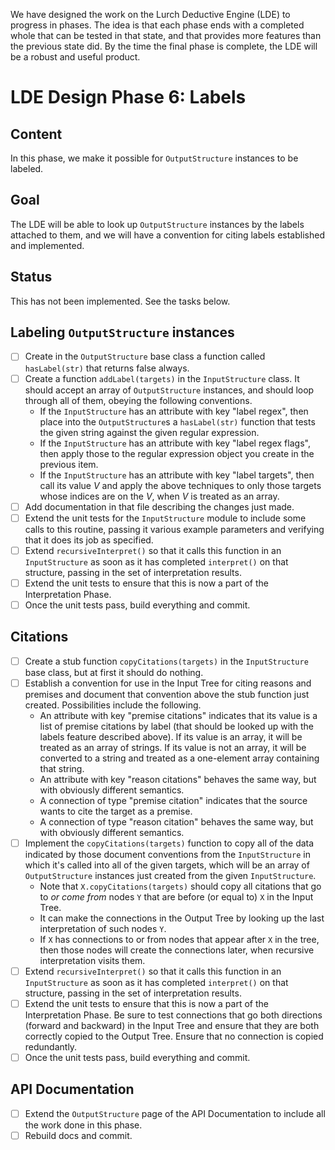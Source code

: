 
We have designed the work on the Lurch Deductive Engine (LDE) to progress in
phases.  The idea is that each phase ends with a completed whole that can be
tested in that state, and that provides more features than the previous
state did.  By the time the final phase is complete, the LDE will be a
robust and useful product.

# LDE Design Phase 6: Labels

## Content

In this phase, we make it possible for `OutputStructure` instances to be
labeled.

## Goal

The LDE will be able to look up `OutputStructure` instances by the labels
attached to them, and we will have a convention for citing labels
established and implemented.

## Status

This has not been implemented.  See the tasks below.

## Labeling `OutputStructure` instances

 * [ ] Create in the `OutputStructure` base class a function called
   `hasLabel(str)` that returns false always.
 * [ ] Create a function `addLabel(targets)` in the `InputStructure` class.
   It should accept an array of `OutputStructure` instances, and should loop
   through all of them, obeying the following conventions.
    * If the `InputStructure` has an attribute with key "label regex", then
      place into the `OutputStructure`s a `hasLabel(str)` function that
      tests the given string against the given regular expression.
    * If the `InputStructure` has an attribute with key "label regex flags",
      then apply those to the regular expression object you create in the
      previous item.
    * If the `InputStructure` has an attribute with key "label targets",
      then call its value $V$ and apply the above techniques to only those
      targets whose indices are on the $V$, when $V$ is treated as an array.
 * [ ] Add documentation in that file describing the changes just made.
 * [ ] Extend the unit tests for the `InputStructure` module to include some
   calls to this routine, passing it various example parameters and
   verifying that it does its job as specified.
 * [ ] Extend `recursiveInterpret()` so that it calls this function in an
   `InputStructure` as soon as it has completed `interpret()` on that
   structure, passing in the set of interpretation results.
 * [ ] Extend the unit tests to ensure that this is now a part of the
   Interpretation Phase.
 * [ ] Once the unit tests pass, build everything and commit.

## Citations

 * [ ] Create a stub function `copyCitations(targets)` in the
   `InputStructure` base class, but at first it should do nothing.
 * [ ] Establish a convention for use in the Input Tree for citing reasons
   and premises and document that convention above the stub function just
   created.  Possibilities include the following.
    * An attribute with key "premise citations" indicates that its value is
      a list of premise citations by label (that should be looked up with
      the labels feature described above).  If its value is an array, it
      will be treated as an array of strings.  If its value is not an array,
      it will be converted to a string and treated as a one-element array
      containing that string.
    * An attribute with key "reason citations" behaves the same way, but
      with obviously different semantics.
    * A connection of type "premise citation" indicates that the source
      wants to cite the target as a premise.
    * A connection of type "reason citation" behaves the same way, but with
      obviously different semantics.
 * [ ] Implement the `copyCitations(targets)` function to copy all of the
   data indicated by those document conventions from the `InputStructure` in
   which it's called into all of the given targets, which will be an array
   of `OutputStructure` instances just created from the given
   `InputStructure`.
    * Note that `X.copyCitations(targets)` should copy all citations that go
      to *or come from* nodes `Y` that are before (or equal to) `X` in the
      Input Tree.
    * It can make the connections in the Output Tree by looking up the last
      interpretation of such nodes `Y`.
    * If `X` has connections to or from nodes that appear after `X` in the
      tree, then those nodes will create the connections later, when
      recursive interpretation visits them.
 * [ ] Extend `recursiveInterpret()` so that it calls this function in an
   `InputStructure` as soon as it has completed `interpret()` on that
   structure, passing in the set of interpretation results.
 * [ ] Extend the unit tests to ensure that this is now a part of the
   Interpretation Phase.  Be sure to test connections that go both
   directions (forward and backward) in the Input Tree and ensure that they
   are both correctly copied to the Output Tree.  Ensure that no connection
   is copied redundantly.
 * [ ] Once the unit tests pass, build everything and commit.

## API Documentation

 * [ ] Extend the `OutputStructure` page of the API Documentation to include
   all the work done in this phase.
 * [ ] Rebuild docs and commit.
